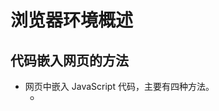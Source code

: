 # 浏览器环境概述

## 代码嵌入网页的方法

+ 网页中嵌入 JavaScript 代码，主要有四种方法。
  + <script>元素直接嵌入代码。
  + <script>标签加载外部脚本
  + 事件属性
  + URL 协议

1. script 元素嵌入代码
   + <script>标签有一个type属性，用来指定脚本类型。
   + 对 JavaScript 脚本来说，type属性可以设为两种值。
     + text/javascript：这是默认值，也是历史上一贯设定的值。如果你省略type属性，默认就是这个值。对于老式浏览器，设为这个值比较好。
     + application/javascript：对于较新的浏览器，建议设为这个值。
   + <script> 标签默认就是 JavaScript 代码， 所以，嵌入代码时，type 属性可以省略
   + 如果 type 属性的值，浏览器不认识，那么它不会执行代码。利用这一点，可以在<script>标签之中嵌入任意的文本内容，只要加上一个浏览器不认识的 type 属性即可。
     + 这样嵌入的代码，不会执行也不会显示，可以利用该节点的 text 属性读取嵌入的内容

2. script 元素加载外部脚本
   + 外链时如果脚本文件使用了非英语字符，还应该注明字符的编码。 ``charset="utf-8"``
   + 外链了脚本的 <script> 标签不能再次内嵌代码
   + 为了防止攻击者篡改外部脚本，script 标签允许设置一个 integrity 属性，写入该外部脚本的 Hash 签名，用来验证脚本的一致性。
   + 一旦有人改了这个脚本，导致 SHA256 签名不匹配，浏览器就会拒绝加载。

3. 事件属性
   + 网页元素的事件属性（比如 onclick 和 onmouseover），可以写入 JavaScript 代码。当指定事件发生时，就会调用这些代码。
   + 事件属性代码只有一个语句。如果有多个语句，使用分号分隔即可。

4. URL 协议
   + URL 支持 javascript: 协议，即在 URL 的位置写入代码，使用这个 URL 的时候就会执行 JavaScript 代码。
   + 浏览器的地址栏也可以执行 javascript: 协议。
```js
<a href="javascript:console.log('Hello')">点击</a>

/**
 * javascript:协议的常见用途是书签脚本 Bookmarklet。
 * 由于浏览器的书签保存的是一个网址
 * 所以javascript:网址也可以保存在里面，
 * 用户选择这个书签的时候就会在当前页面执行这个脚本。
 * 为了防止书签替换掉当前文档，可以在脚本前加上void，或者在脚本最后加上void 0。
 */
<a href="javascript: void new Date().toLocaleTimeString();">点击</a>
<a href="javascript: new Date().toLocaleTimeString();void 0;">点击</a>
```
  + 如果 JavaScript 代码返回一个字符串，浏览器就会新建一个文档，展示这个字符串的内容，原有文档的内容都会消失。
  + 如果返回的不是字符串，那么浏览器不会新建文档，也不会跳转。

## script 元素

+ `src` ：指定外部脚本的URI， 如果设置了 `src` 特性，script 标签内容将会被忽略;
+ ES6 新增了属性值 `module` ，代码会被当做 JavaScript 模块

### 工作原理

+ 浏览器加载 JavaScript 脚本，主要通过<script>元素完成。正常的网页加载流程是这样的。
  1. 浏览器一边下载 HTML 网页，一边开始解析。也就是说，不等到下载完，就开始解析。
  2. 解析过程中，浏览器发现<script>元素，就暂停解析，把网页渲染的控制权转交给 JavaScript 引擎。
  3. 如果<script>元素引用了外部脚本，就下载该脚本再执行，否则就直接执行代码。
  4. JavaScript 引擎执行完毕，控制权交还渲染引擎，恢复往下解析 HTML 网页。

+ 加载外部脚本时，浏览器会暂停页面渲染，等待脚本下载并执行完成后，再继续渲染。
+ 原因是 JavaScript 代码可以修改 DOM，所以必须把控制权让给它，否则会导致复杂的线程竞赛的问题。

+ 如果外部脚本加载时间很长（一直无法完成下载），那么浏览器就会一直等待脚本下载完成
+ 造成网页长时间失去响应，浏览器就会呈现“假死”状态，这被称为“阻塞效应”。

+ 为了避免这种情况，较好的做法是将<script>标签都放在页面底部，而不是头部。
+ 这样即使遇到脚本失去响应，网页主体的渲染也已经完成了，用户至少可以看到内容，而不是面对一张空白的页面。
+ 如果某些脚本代码非常重要，一定要放在页面头部的话，最好直接将代码写入页面，而不是连接外部脚本文件，这样能缩短加载时间。

+ 脚本文件都放在网页尾部加载，还有一个好处。因为在 DOM 结构生成之前就调用 DOM 节点，JavaScript 会报错
+ 如果脚本都在网页尾部加载，就不存在这个问题，因为这时 DOM 肯定已经生成了。
+ 一种解决方法是设定 DOMContentLoaded 事件的回调函数。
+ 指定 DOMContentLoaded 事件发生后，才开始执行相关代码。DOMContentLoaded 事件只有在 DOM 结构生成之后才会触发。

```js
//如果有多个script标签，比如下面这样。
<script src="a.js"></script>
<script src="b.js"></script>
/**
 * 浏览器会同时并行下载 a.js 和 b.js，
 * 但是，执行时会保证先执行 a.js，然后再执行 b.js，即使后者先下载完成，也是如此。
 */
```
+ 也就是说，脚本的执行顺序由它们在页面中的出现顺序决定，这是为了保证脚本之间的依赖关系不受到破坏。
+ 当然，加载这两个脚本都会产生“阻塞效应”，必须等到它们都加载完成，浏览器才会继续页面渲染。

+ 解析和执行 CSS，也会产生阻塞。
+ Firefox 浏览器会等到脚本前面的所有样式表，都下载并解析完，再执行脚本；
+ Webkit 则是一旦发现脚本引用了样式，就会暂停执行脚本，等到样式表下载并解析完，再恢复执行。

+ 此外，对于来自同一个域名的资源，比如脚本文件、样式表文件、图片文件等，浏览器一般有限制，同时最多下载6～20个资源
+ 即最多同时打开的 TCP 连接有限制，这是为了防止对服务器造成太大压力。
+ 如果是来自不同域名的资源，就没有这个限制。
+ 所以，通常把静态文件放在不同的域名之下，以加快下载速度。

### defer 属性

+ 为了解决脚本文件下载阻塞网页渲染的问题，一个方法是对<script>元素加入 defer 属性。
+ 它的作用是延迟脚本的执行，等到 DOM 加载生成后，再执行脚本。
```js
<script src="a.js" defer></script>
//只有等到 DOM 加载完成后，才会执行 a.js
```
+ defer 属性的运行流程如下。
  + 浏览器开始解析 HTML 网页。
  + 解析过程中，发现带有defer属性的<script>元素。
  + 浏览器继续往下解析 HTML 网页，同时并行下载<script>元素加载的外部脚本。
  + 浏览器完成解析 HTML 网页，此时再回过头执行已经下载完成的脚本。

+ 有了 defer 属性，浏览器下载脚本文件的时候，不会阻塞页面渲染。
+ 下载的脚本文件在 DOMContentLoaded 事件触发前执行（即刚刚读取完</html>标签）
+ 而且可以保证执行顺序就是它们在页面上出现的顺序。

+ 对于内置而不是加载外部脚本的 script 标签，以及动态生成的 script 标签，defer 属性不起作用。
+ 另外，使用 defer 加载的外部脚本不应该使用 document.write 方法。

### async 属性

+ 解决“阻塞效应”的另一个方法是对<script>元素加入async属性。
```js
<script src="a.js" async></script>
<script src="b.js" async></script>
```
+ async 属性的作用是，使用另一个进程下载脚本，下载时不会阻塞渲染。
  + 浏览器开始解析 HTML 网页。
  + 解析过程中，发现带有 async 属性的 script 标签。
  + 浏览器继续往下解析 HTML 网页，同时并行下载<script>标签中的外部脚本。
  + 脚本下载完成，浏览器暂停解析 HTML 网页，开始执行下载的脚本。
  + 脚本执行完毕，浏览器恢复解析 HTML 网页。

+ async 属性可以保证脚本下载的同时，浏览器继续渲染。
+ 需要注意的是，一旦采用这个属性，就无法保证脚本的执行顺序。
+ 哪个脚本先下载结束，就先执行那个脚本。
+ 另外，使用 async 属性的脚本文件里面的代码，不应该使用 document.write 方法。

+ defer 属性和 async 属性到底应该使用哪一个?
  + 一般来说，如果脚本之间没有依赖关系，就使用 async 属性
  + 如果脚本之间有依赖关系，就使用 defer 属性。
  + 如果同时使用 async 和 defer 属性，后者不起作用，浏览器行为由 async 属性决定。

### 脚本的动态加载

+ <script>元素还可以动态生成，生成后再插入页面，从而实现脚本的动态加载。
```js
['a.js', 'b.js'].forEach(function(src) {
  var script = document.createElement('script');
  script.src = src;
  script.async = false; // 保持脚本的执行顺序
  document.head.appendChild(script);
});
```
+ 这种方法的好处是，动态生成的 script 标签不会阻塞页面渲染，也就不会造成浏览器假死。
+ 但是问题在于，这种方法无法保证脚本的执行顺序，哪个脚本文件先下载完成，就先执行哪个。
+ 如果想避免这个问题，可以设置 async 属性为 false。
```js
// 动态加载脚本指定回调函数
function loadScript(src, done) {
  var js = document.createElement('script');
  js.src = src;
  js.onload = function() {
    done();
  };
  js.onerror = function() {
    done(new Error('Failed to load script ' + src));
  };
  document.head.appendChild(js);
}
```

### 加载使用的协议

+ 如果不指定协议，浏览器默认采用 HTTP 协议下载。
```js
<script src="example.js"></script>
```
+ 上面的 example.js 默认就是采用 HTTP 协议下载，如果要采用 HTTPS 协议下载，必需写明。
```js
<script src="https://example.js"></script>
```
+ 但是有时我们会希望，根据页面本身的协议来决定加载协议，这时可以采用下面的写法。
```js
<script src="//example.js"></script>
```

## 浏览器的组成

+ 浏览器的核心是两部分：渲染引擎和 JavaScript 解释器（又称 JavaScript 引擎）。

### 渲染引擎

+ 渲染引擎的主要作用是，将网页代码渲染为用户视觉可以感知的平面文档。

+ 不同的浏览器有不同的渲染引擎。
  + Firefox：Gecko 引擎
  + Safari：WebKit 引擎
  + Chrome：Blink 引擎
  + IE: Trident 引擎
  + Edge: EdgeHTML 引擎

+ 渲染引擎处理网页，通常分成四个阶段。
  + 解析代码：HTML 代码解析为 DOM，CSS 代码解析为 CSSOM（CSS Object Model）。
  + 对象合成：将 DOM 和 CSSOM 合成一棵渲染树（render tree）。
  + 布局：计算出渲染树的布局（layout）。
  + 绘制：将渲染树绘制到屏幕。

+ 以上四步并非严格按顺序执行，往往第一步还没完成，第二步和第三步就已经开始了。
+ 所以，会看到这种情况：网页的 HTML 代码还没下载完，但浏览器已经显示出内容了。

### 重流和重绘

+ 渲染树转换为网页布局，称为“布局流”（flow）；
+ 布局显示到页面的这个过程，称为“绘制”（paint）。
+ 它们都具有阻塞效应，并且会耗费很多时间和计算资源。

+ 页面生成以后，脚本操作和样式表操作，都会触发“重流”（reflow）和“重绘”（repaint）。
+ 用户的互动也会触发重流和重绘，比如设置了鼠标悬停（a:hover）效果、页面滚动、在输入框中输入文本、改变窗口大小等等。

+ 重流和重绘并不一定一起发生，重流必然导致重绘，重绘不一定需要重流。
+ 比如改变元素颜色，只会导致重绘，而不会导致重流；改变元素的布局，则会导致重绘和重流。

+ 大多数情况下，浏览器会智能判断，将重流和重绘只限制到相关的子树上面，最小化所耗费的代价，而不会全局重新生成网页。

+ 作为开发者，应该尽量设法降低重绘的次数和成本。
+ 比如，尽量不要变动高层的 DOM 元素，而以底层 DOM 元素的变动代替；
+ 再比如，重绘 table 布局和 flex 布局，开销都会比较大。
```js
var foo = document.getElementById('foobar');

foo.style.color = 'blue';
foo.style.marginTop = '30px';
//上面的代码只会导致一次重绘，因为浏览器会累积 DOM 变动，然后一次性执行。
```

+ 优化技巧
  + 读取 DOM 或者写入 DOM，尽量写在一起，不要混杂。不要读取一个 DOM 节点，然后立刻写入，接着再读取一个 DOM 节点。
  + 缓存 DOM 信息。
  + 不要一项一项地改变样式，而是使用 CSS class 一次性改变样式。
  + 使用 documentFragment 操作 DOM
  + 动画使用 absolute 定位或 fixed 定位，这样可以减少对其他元素的影响。
  + 只在必要时才显示隐藏元素。
  + 使用 window.requestAnimationFrame()，因为它可以把代码推迟到下一次重绘之前执行，而不是立即要求页面重绘。
  + 使用虚拟 DOM（virtual DOM）库。
```js
// 重流代价高
function doubleHeight(element) {
  var currentHeight = element.clientHeight;
  element.style.height = (currentHeight * 2) + 'px';
}

all_my_elements.forEach(doubleHeight);
//每读一次 DOM，就写入新的值，会造成不停的重排和重流。

// 重绘代价低
function doubleHeight(element) {
  var currentHeight = element.clientHeight;

  window.requestAnimationFrame(function () {
    element.style.height = (currentHeight * 2) + 'px';
  });
}

all_my_elements.forEach(doubleHeight);
//所有的写操作，都累积在一起，从而 DOM 代码变动的代价就最小化了。
```

### JavaScript 引擎

+ JavaScript 引擎的主要作用是，读取网页中的 JavaScript 代码，对其处理后运行。
+ JavaScript 是一种解释型语言，也就是说，它不需要编译，由解释器实时运行。
+ 这样的好处是运行和修改都比较方便，刷新页面就可以重新解释；
+ 缺点是每次运行都要调用解释器，系统开销较大，运行速度慢于编译型语言。

+ 为了提高运行速度，目前的浏览器都将 JavaScript 进行一定程度的编译，生成类似字节码（bytecode）的中间代码，以提高运行速度。
+ 早期，浏览器内部对 JavaScript 的处理过程如下：
  + 读取代码，进行词法分析（Lexical analysis），将代码分解成词元（token）。
  + 对词元进行语法分析（parsing），将代码整理成“语法树”（syntax tree）。
  + 使用“翻译器”（translator），将代码转为字节码（bytecode）。
  + 使用“字节码解释器”（bytecode interpreter），将字节码转为机器码。

+ 为了提高运行速度，现代浏览器改为采用“即时编译”（Just In Time compiler，缩写 JIT），即字节码只在运行时编译，用到哪一行就编译哪一行，并且把编译结果缓存（inline cache）。
+ 通常，一个程序被经常用到的，只是其中一小部分代码，有了缓存的编译结果，整个程序的运行速度就会显著提升。

+ 字节码不能直接运行，而是运行在一个虚拟机（Virtual Machine）之上，一般也把虚拟机称为 JavaScript 引擎。

+ 下面是目前最常见的一些 JavaScript 虚拟机：
  + Chakra (Microsoft Internet Explorer)
  + Nitro/JavaScript Core (Safari)
  + Carakan (Opera)
  + SpiderMonkey (Firefox)
  + V8 (Chrome, Chromium)






+ 获取设备物理像素和设备独立像素的比值——主要用于适配移动设备
+ window.devicePixelRatio

# window对象

+ 浏览器里面，window对象（注意，w为小写）指当前的浏览器窗口。
+ 它也是当前页面的顶层对象(Global对象)，即最高一层的对象，所有其他对象都是它的下属。
+ 一个变量如果未声明(未使用关键字声明，隐式声明)，那么默认就是顶层对象的属性。

+ 全局作用域
  + 在全局作用域中声明的变量,函数都会成为 window 对象的属性和方法
  + 全局变量不能通过 delete 删除,而直接在 window 对象上定义的属性可以

## 属性

### name

+ window.name 属性是一个字符串，表示当前浏览器窗口的名字。
+ 窗口不一定需要名字，这个属性主要配合超链接和表单的 target 属性使用。
+ 只能保存字符串，储存容量可以高达几 MB
+ 浏览器窗口不关闭，就不会消失

### closed，opener

+ window.closed 属性返回一个布尔值，表示窗口是否关闭。
+ 这个属性一般用来检查，使用脚本打开的新窗口是否关闭。
```js
var popup = window.open();

if ((popup !== null) && !popup.closed) {
  // 窗口仍然打开着
}
```
+ window.opener 属性表示打开当前窗口的父窗口。如果当前窗口没有父窗口（即直接在地址栏输入打开），则返回 null。

### self, window

+ window.self 和 window.window 属性都指向窗口本身。这两个属性只读。

### frames,length

+ window.frames 属性返回一个类似数组的对象，成员为页面内所有框架窗口，包括 frame 元素和 iframe 元素。window.frames[0] 表示页面中第一个框架窗口。
+ 比如 <iframe name="myIFrame"> 可以用 frames['myIFrame'] 或者 frames.myIFrame 来引用。
+ frames 属性实际上是 window 对象的别名。
```js
frames === window // true
```
+ window.length 属性返回当前网页包含的框架总数。
+ 如果当前网页不包含 frame 和 iframe 元素，那么 window.length 就返回 0。

### frameElement

+ window.frameElement 属性主要用于当前窗口嵌在另一个网页的情况
+ （嵌入<object>、<iframe>或<embed>元素），返回当前窗口所在的那个元素节点。

### top,parent

+ window.top 属性指向最顶层窗口，主要用于在框架窗口（frame）里面获取顶层窗口。
+ window.parent 属性指向父窗口。如果当前窗口没有父窗口，window.parent 指向自身。

+ 对于不包含框架的网页，这两个属性等同于window对象。

### status

+ window.status 属性用于读写浏览器状态栏的文本。
+ 但是，现在很多浏览器都不允许改写状态栏文本，所以使用这个方法不一定有效。

### devicePixelRatio

+ window.devicePixelRatio 属性返回一个数值，表示一个 CSS 像素的大小与一个物理像素的大小之间的比率。

+ 也就是说，它表示一个 CSS 像素由多少个物理像素组成。它可以用于判断用户的显示环境，如果这个比率较大，就表示用户正在使用高清屏幕，因此可以显示较大像素的图片。

### 位置大小属性

1. screenX,screenY
   + window.screenX 和 window.screenY 属性，
   + 返回浏览器窗口左上角相对于当前屏幕左上角的水平距离和垂直距离（单位像素）。这两个属性只读。

2. innerHeight,innerWidth
   + window.innerHeight 和 window.innerWidth 属性，
   + 返回网页在当前窗口中可见部分的高度和宽度，即“视口”（viewport）的大小（单位像素）。这两个属性只读。
   + 用户放大网页的时候（比如将网页从100%的大小放大为200%），这两个属性会变小。
   + 因为这时网页的像素大小不变（比如宽度还是960像素），只是每个像素占据的屏幕空间变大了，因为可见部分（视口）就变小了。
   + 注意，这两个属性值包括滚动条的高度和宽度。

3. outerHeight,outerWidth
   + window.outerHeight 和 window.outerWidth 属性返回浏览器窗口的高度和宽度
   + 包括浏览器菜单和边框（单位像素）。这两个属性只读。

4. scrollX,scrollY
   + window.scrollX 属性返回页面的水平滚动距离
   + window.scrollY 属性返回页面的垂直滚动距离
   + 单位都为像素。这两个属性只读。
```js
//如果页面向下滚动的距离小于75像素，那么页面向下滚动75像素。
if (window.scrollY < 75) {
  window.scroll(0, 75);
}
```

5. pageXOffset,pageYOffset
   + window.pageXOffset 属性和 window.pageYOffset 属性
   + 是 window.scrollX 和 window.scrollY 别名。

### 组件属性

+ 组件属性返回浏览器的组件对象。这样的属性有下面几个。
  + window.locationbar：地址栏对象
  + window.menubar：菜单栏对象
  + window.scrollbars：窗口的滚动条对象
  + window.toolbar：工具栏对象
  + window.statusbar：状态栏对象
  + window.personalbar：用户安装的个人工具栏对象
  + 这些对象的visible属性是一个布尔值，表示这些组件是否可见。这些属性只读。

### 全局对象属性

+ window.document ：指向 document 对象

+ window.location ：指向Location对象

+ window.navigator：指向Navigator对象

+ window.history  ：指向History对象

+ window.localStorage ：指向本地储存的 localStorage 数据

+ window.sessionStorage ：指向本地储存的 sessionStorage 数据

+ window.console ：指向 console 对象，用于操作控制台

+ window.screen ：指向Screen对象，表示屏幕信息

### isSecureContext

+ window.isSecureContext 属性返回一个布尔值，表示当前窗口是否处在加密环境。
+ 如果是 HTTPS 协议，就是true，否则就是false。

## 方法

### alert(),prompt(),confirm()

+ window.alert()、window.prompt()、window.confirm() 都是浏览器与用户互动的全局方法。
+ 它们会弹出不同的对话框，要求用户做出回应。
+ 注意，这三个方法弹出的对话框，都是浏览器统一规定的式样，无法定制。

1. alert()
   + 只有一个“确定”按钮，往往用来通知用户某些信息。
   + 用户只有点击“确定”按钮，对话框才会消失。
   + 对话框弹出期间，浏览器窗口处于冻结状态，如果不点“确定”按钮，用户什么也干不了。
   + 可以用\n指定换行。

2. prompt()
   + window.prompt() 方法弹出的对话框，提示文字的下方，还有一个输入框，要求用户输入信息，并有“确定”和“取消”两个按钮。
   + 它往往用来获取用户输入的数据。
   + 点击取消或按下 Esc 键返回 `null`。
   + 点击确定返回输入框的值
```js
var result = prompt('您的年龄？', 25); // 25为默认值，用户没有输入，点了确认，就返回默认值
```

3. confirm()
   + window.confirm() 方法弹出的对话框，除了提示信息之外，只有“确定”和“取消”两个按钮，往往用来征询用户是否同意。
   + confirm 方法返回一个布尔值，如果用户点击“确定”，返回true；
   + 如果用户点击“取消”，则返回false。

### open(),close(),stop()

1. `window.open(url,窗口名称[,打开新窗口的属性(一般用不上)])`
   + 打开一个新窗口
   + 窗口名称,特殊窗口名
     + _self
     + _parent
     + _top
     + _blank
   + 方法的返回值为 null 则代表,弹窗被屏蔽

2. window.close()
   + window.close 方法用于关闭当前窗口.
   + 该方法只对顶层窗口有效，iframe 框架之中的窗口使用该方法无效。

3. window.stop()
   + window.stop() 方法完全等同于单击浏览器的停止按钮，会停止加载图像、视频等正在或等待加载的对象。

### moveTo(),moveBy()

+ window.moveTo() 方法用于移动浏览器窗口到指定位置。
+ 它接受两个参数，分别是窗口左上角距离屏幕左上角的水平距离和垂直距离，单位为像素。

+ window.moveBy() 方法将窗口移动到一个相对位置。
+ 它接受两个参数，分别是窗口左上角向右移动的水平距离和向下移动的垂直距离，单位为像素。

+ 为防止滥用，只能移动用 window.open() 打开的窗口

### resizeTo()，resizeBy()

+ window.resizeTo() 方法用于缩放窗口到指定大小。

+ window.resizeBy() 方法相对缩放

### scrollTo()，scroll()，scrollBy()

+ window.scrollTo 方法用于将文档滚动到指定位置。它接受两个参数，表示滚动后位于窗口左上角的页面坐标。
```js
window.scrollTo(x-cord, y-cord)

//它也可以接受一个配置对象作为参数。
window.scrollTo(options)
//配置对象options有三个属性。
/**
 * top：滚动后页面左上角的垂直坐标，即 y 坐标。
 * left：滚动后页面左上角的水平坐标，即 x 坐标。
 * behavior：字符串，表示滚动的方式，有三个可能值（smooth、instant、auto），默认值为auto。
 */
```

+ window.scroll() 方法是 window.scrollTo() 方法的别名。
+ window.scrollBy() 方法用于将网页滚动指定距离（单位像素）。
  + 它接受两个参数：水平向右滚动的像素，垂直向下滚动的像素。
```js
window.scrollBy(0, window.innerHeight);
//将网页向下滚动一屏。

//滚动某个元素，可以使用下面三个属性和方法。
/**
 * Element.scrollTop
 * Element.scrollLeft
 * Element.scrollIntoView()
 */
```

### print()

+ window.print 方法会跳出打印对话框，与用户点击菜单里面的“打印”命令效果相同。
+ 非桌面设备（比如手机）可能没有打印功能，这时可以这样判断。
```js
if (typeof window.print === 'function') {
  // 支持打印功能
}
```

### focus()，blur()

+ window.focus() 方法会激活窗口，使其获得焦点，出现在其他窗口的前面。
+ 当前窗口获得焦点时，会触发 focus 事件；当前窗口失去焦点时，会触发 blur 事件。

### getSelection()

+ window.getSelection 方法返回一个 Selection 对象，表示用户现在选中的文本。
+ 使用 Selection 对象的 toString 方法可以得到选中的文本。

### getComputedStyle()、matchMedia()

+ window.getComputedStyle() 方法接受一个元素节点作为参数，返回一个包含该元素的最终样式信息的对象，
+ window.matchMedia() 方法用来检查 CSS 的 mediaQuery 语句
+ 详细描述在 CSS 操作

### requestAnimationFrame()

+ window.requestAnimationFrame() 方法跟 setTimeout 类似，都是推迟某个函数的执行。
+ 不同之处在于，setTimeout 必须指定推迟的时间，
+ window.requestAnimationFrame() 则是推迟到浏览器下一次重流时执行，执行完才会进行下一次重绘。
+ 重绘通常是 16ms 执行一次，不过浏览器会自动调节这个速率，比如网页切换到后台 Tab 页时， requestAnimationFrame() 会暂停执行。
+ 如果某个函数会改变网页的布局，一般就放在 window.requestAnimationFrame() 里面执行，这样可以节省系统资源，使得网页效果更加平滑。
+ 因为慢速设备会用较慢的速率重流和重绘，而速度更快的设备会有更快的速率。

+ 该方法接受一个回调函数作为参数。
+ `window.requestAnimationFrame(callback)`
+ callback 是一个回调函数。callback 执行时，它的参数就是系统传入的一个高精度时间戳（performance.now()的返回值），单位是毫秒，表示距离网页加载的时间。

+ window.requestAnimationFrame() 的返回值是一个整数，
+ 这个整数可以传入 window.cancelAnimationFrame()，用来取消回调函数的执行。
+ 执行网页动画的例子
```js
var element = document.getElementById('animate');
element.style.position = 'absolute';

var start = null;

function step(timestamp) {
  if (!start) start = timestamp;
  var progress = timestamp - start;
  // 元素不断向左移，最大不超过200像素
  element.style.left = Math.min(progress / 10, 200) + 'px';
  // 如果距离第一次执行不超过 2000 毫秒，
  // 就继续执行动画
  if (progress < 2000) {
    window.requestAnimationFrame(step);
  }
}

window.requestAnimationFrame(step);
//上面代码定义了一个网页动画，持续时间是2秒，会让元素向右移动。
```

### requestIdleCallback()

+ window.requestIdleCallback() 跟 setTimeout 类似，也是将某个函数推迟执行，但是它保证将回调函数推迟到系统资源空闲时执行。
+ 也就是说，如果某个任务不是很关键，就可以使用 window.requestIdleCallback() 将其推迟执行，以保证网页性能。

+ 该方法接受一个回调函数和一个配置对象作为参数。
+ 配置对象可以指定一个推迟执行的最长时间，如果过了这个时间，回调函数不管系统资源有无空虚，都会执行。
+ `window.requestIdleCallback(callback , options)`
+ callback 参数是一个回调函数。该回调函数执行时，系统会传入一个 IdleDeadline 对象作为参数。
+ IdleDeadline 对象有一个 didTimeout 属性（布尔值，表示是否为超时调用）和一个 timeRemaining() 方法（返回该空闲时段剩余的毫秒数）。
+ options 参数是一个配置对象，目前只有 timeout 一个属性，用来指定回调函数推迟执行的最大毫秒数。 该参数可选。
+ window.requestIdleCallback() 方法返回一个整数。该整数可以传入 window.cancelIdleCallback() 取消回调函数。
```js
//指定timeout
requestIdleCallback(processPendingAnalyticsEvents, { timeout: 2000 });
//空闲任务例子
requestIdleCallback(myNonEssentialWork);

function myNonEssentialWork(deadline) {
  while (deadline.timeRemaining() > 0) {
    doWorkIfNeeded();
  }
}
```
+ 如果多次执行 window.requestIdleCallback()，指定多个回调函数，那么这些回调函数将排成一个队列，按照先进先出的顺序执行。

## 事件

+ window对象可以接收以下事件。

### load 事件和 onload 属性

+ load 事件发生在文档在浏览器窗口加载完毕时。
+ window.onload 属性可以指定这个事件的回调函数。

### error 事件和 onerror 属性

+ 浏览器脚本发生错误时，会触发 window 对象的 error 事件。
+ 我们可以通过 window.onerror 属性对该事件指定回调函数。
```js
window.onerror = function (message, filename, lineno, colno, error) {
  console.log("出错了！--> %s", error.stack);
};
```
+ 由于历史原因，window 的 error 事件的回调函数不接受错误对象作为参数，而是一共可以接受五个参数，它们的含义依次如下。
  + 出错信息
  + 出错脚本的网址
  + 行号
  + 列号
  + 错误对象
+ 老式浏览器只支持前三个参数。
+ 并不是所有的错误，都会触发 JavaScript 的 error 事件
+ 一般来说，只有 JavaScript 脚本的错误，才会触发这个事件，而像资源文件不存在之类的错误，都不会触发。
```js
//例子，如果整个页面未捕获错误超过3个，就显示警告。
window.onerror = function(msg, url, line) {
  if (onerror.num++ > onerror.max) {
    alert('ERROR: ' + msg + '\n' + url + ':' + line);
    return true;
  }
}
onerror.max = 3;
onerror.num = 0;
```

### window 对象的事件监听属性

+ 除了具备元素节点都有的 GlobalEventHandlers 接口，window 对象还具有以下的事件监听函数属性。
  + window.onafterprint：afterprint 事件的监听函数。
  + window.onbeforeprint：beforeprint 事件的监听函数。
  + window.onbeforeunload：beforeunload 事件的监听函数。
  + window.onhashchange：hashchange 事件的监听函数。
  + window.onlanguagechange: languagechange 的监听函数。
  + window.onmessage：message 事件的监听函数。
  + window.onmessageerror：MessageError 事件的监听函数。
  + window.onoffline：offline事件的监听函数。
  + window.ononline：online事件的监听函数。
  + window.onpagehide：pagehide事件的监听函数。
  + window.onpageshow：pageshow事件的监听函数。
  + window.onpopstate：popstate事件的监听函数。
  + window.onstorage：storage事件的监听函数。
  + window.onunhandledrejection：未处理的 Promise 对象的reject事件的监听函数。
  + window.onunload：unload事件的监听函数。

## 多窗口操作

+ 由于网页可以使用 iframe 元素，嵌入其他网页，因此一个网页之中会形成多个窗口。
+ 如果子窗口之中又嵌入别的网页，就会形成多级窗口。

### 窗口的引用

+ 各个窗口之中的脚本，可以引用其他窗口。浏览器提供了一些特殊变量，用来返回其他窗口。
  + top：顶层窗口，即最上层的那个窗口
  + parent：父窗口
  + self：当前窗口，即自身

```js
//当前窗口是否为顶层窗口。
if (window.top === window.self) {
  // 当前窗口是顶层窗口
} else {
  // 当前窗口是子窗口
}

//让父窗口的访问历史后退一次。
window.parent.history.back();
```

+ 浏览器还提供一些特殊的窗口名，供 window.open() 方法、<a> 标签、<form> 标签等引用。
  + _top：顶层窗口
  + _parent：父窗口
  + _blank：新窗口
+ `<a href="some-page.html" target="_top">Link</a>`

### iframe 元素

+ 对于 iframe 嵌入的窗口，document.getElementById 方法可以拿到该窗口的 DOM 节点，
+ 然后使用 contentWindow 属性获得 iframe 节点包含的 window 对象。
```js
var frame = document.getElementById('theFrame');
var frameWindow = frame.contentWindow;
//frame.contentWindow 可以拿到子窗口的window对象。
//然后，在满足同源限制的情况下，可以读取子窗口内部的属性。

// 获取子窗口的标题
frameWindow.title

//<iframe> 元素的 contentDocument 属性，可以拿到子窗口的 document 对象。
var frame = document.getElementById('theFrame');
var frameDoc = frame.contentDocument;
// 等同于
var frameDoc = frame.contentWindow.document;
```

+ <iframe> 元素遵守同源政策，只有当父窗口与子窗口在同一个域时，两者之间才可以用脚本通信，否则只有使用 window.postMessage 方法。
+ <iframe> 窗口内部，使用 window.parent 引用父窗口。
+ 如果当前页面没有父窗口，则 window.parent 属性返回自身。
+ 因此，可以通过 window.parent 是否等于 window.self，判断当前窗口是否为 iframe 窗口。

+ <iframe> 窗口的 window 对象，有一个 frameElement 属性，返回 <iframe> 在父窗口中的 DOM 节点。对于非嵌入的窗口，该属性等于 null。

### window.frames 属性

+ window.frames 属性返回一个类似数组的对象，成员是所有子窗口的 window 对象。
+ 如果要获取每个框架内部的 DOM 树，需要使用 window.frames[0].document 的写法。
+ 如果 <iframe> 元素设置了 name 或 id 属性，那么属性值会自动成为全局变量，并且可以通过 window.frames 属性引用，返回子窗口的 window 对象。
```js
// HTML 代码为 <iframe id="myFrame">
window.myFrame // [HTMLIFrameElement]
frames.myframe === myFrame // true
```

# API

+ https://mp.weixin.qq.com/s/Z8svAPdFxlSNugbOCrMEQw

## IntersectionObserver

+ 交叉观察器
+ 触发为异步
+ 可以观察元素是否存在与视口的可见范围
```js
var io = new IntersectionObserver(callback[, option]);
```
+ callback是可见性变化时的回调函数，option是配置对象（该参数可选）。
```js
// 开始观察, 观察多个对象可以多次调用
io.observe(document.getElementById('example'));

// 停止观察
io.unobserve(element);

// 关闭观察器
io.disconnect();
```
+ callback一般会触发两次。一次是目标元素刚刚进入视口（开始可见），另一次是完全离开视口（开始不可见）。
+ callback函数的参数（entries）是一个数组，每个成员都是一个IntersectionObserverEntry 对象。被观察的成员有多少,数组就有多少个对象.

+ IntersectionObserverEntry 对象提供目标元素的信息，一共有六个属性。
```js
{
  time: 3893.92, // time：可见性发生变化的时间，是一个高精度时间戳，单位为毫秒
  rootBounds: ClientRect {
    bottom: 920,
    height: 1024,
    left: 0,
    right: 1024,
    top: 0,
    width: 920
    // rootBounds：根元素的矩形区域的信息，getBoundingClientRect() 方法的返回值，如果没有根元素（即直接相对于视口滚动），则返回null
  },
  boundingClientRect: ClientRect {
     // ... 目标元素的矩形区域的信息
  },
  intersectionRect: ClientRect {
    // ... 目标元素与视口（或根元素）的交叉区域的信息
  },
  intersectionRatio: 0.54,
  // 目标元素的可见比例，即 intersectionRect 占 boundingClientRect 的比例，完全可见时为1，完全不可见时小于等于0
  target: element // target：被观察的目标元素，是一个 DOM 节点对象
}
```

+ options
  + threshold属性决定了什么时候触发回调函数。
    + 每个成员都是一个门槛值，默认为[0]，即交叉比例（intersectionRatio）达到0时触发回调函数。
  + root 属性，rootMargin 属性
    + root 设置相对的根节点
    + rootMargin 计算可见区域的大小范围
```js
new IntersectionObserver(
  entries => {/* ... */},
  {
    threshold: [0, 0.25, 0.5, 0.75, 1]
  }
);

var opts = {
  root: document.querySelector('.container'),
  rootMargin: "500px 0px" //  top、right、bottom 和 left
};

var observer = new IntersectionObserver(
  callback,
  opts
);
```

## MutationObserver

+ 一个可以监听 DOM 结构变化的接口。当 DOM 对象树发生任何变动时，MutationObserver 会得到通知。


# Navigator 对象，Screen 对象。

## 属性

1. Navigator.userAgent
   + navigator.userAgent 属性返回浏览器的 User Agent 字符串，表示浏览器的厂商和版本信息。
   + 通过userAgent属性识别浏览器，不是一个好办法。因为必须考虑所有的情况（不同的浏览器，不同的版本），非常麻烦，而且用户可以改变这个字符串。
   + 而是使用“功能识别”方法，即逐一测试当前浏览器是否支持要用到的 JavaScript 功能。
   + 通过 userAgent 可以大致准确地识别手机浏览器，方法就是测试是否包含 mobi 字符串。
```js
var ua = navigator.userAgent.toLowerCase();

if (/mobi/i.test(ua)) {
  // 手机浏览器
} else {
  // 非手机浏览器
}
//如果想要识别所有移动设备的浏览器，可以测试更多的特征字符串。
/mobi|android|touch|mini/i.test(ua)
```

2. Navigator.plugins
   - Navigator.plugins 属性返回一个类似数组的对象，成员是 Plugin 实例对象
   - 表示浏览器安装的插件，比如 Flash、ActiveX 等。
```js
var pluginsLength = navigator.plugins.length;

for (var i = 0; i < pluginsLength; i++) {
  console.log(navigator.plugins[i].name);
  console.log(navigator.plugins[i].filename);
  console.log(navigator.plugins[i].description);
  console.log(navigator.plugins[i].version);
}
```

3. Navigator.platform
   + Navigator.platform 属性返回用户的操作系统信息，比如 MacIntel、Win32、Linux x86_64等 。

4. Navigator.onLine
   + navigator.onLine 属性返回一个布尔值，表示用户当前在线还是离线（浏览器断线）。
```js
navigator.onLine // true
//用户变成在线会触发 online 事件，变成离线会触发 offline 事件
```

5. Navigator.language，Navigator.languages
   + Navigator.language 属性返回一个字符串，表示浏览器的首选语言。该属性只读。
   + Navigator.languages 属性返回一个数组，表示用户可以接受的语言。
   + 如果这个属性发生变化，就会在 window 对象上触发 languagechange 事件。
```js
navigator.language // "en"
navigator.languages  // ["en-US", "en", "zh-CN", "zh", "zh-TW"]
```

6. Navigator.geolocation
   + Navigator.geolocation 属性返回一个 Geolocation 对象，包含用户地理位置的信息。
   + 注意，该 API 只有在 HTTPS 协议下可用，否则调用下面方法时会报错。
   + Geolocation 对象提供下面三个方法。
     + Geolocation.getCurrentPosition()：得到用户的当前位置
     + Geolocation.watchPosition()：监听用户位置变化
     + Geolocation.clearWatch()：取消watchPosition()方法指定的监听函数
   + 注意，调用这三个方法时，浏览器会跳出一个对话框，要求用户给予授权。

7. Navigator.cookieEnabled
   + Navigator.cookieEnabled 属性返回一个布尔值，表示浏览器的 Cookie 功能是否打开。
   + `navigator.cookieEnabled // true`
   + 注意，这个属性反映的是浏览器总的特性，与是否储存某个具体的网站的 Cookie 无关。
   + 用户可以设置某个网站不得储存 Cookie，这时cookieEnabled返回的还是true。

## 方法

1. Navigator.javaEnabled()
   + Navigator.javaEnabled() 方法返回一个布尔值，表示浏览器是否能运行 Java Applet 小程序。

2. Navigator.sendBeacon()
   + Navigator.sendBeacon() 方法用于向服务器异步发送数据，详见《XMLHttpRequest 对象》一章。

## Screen 对象

+ Screen 对象表示当前窗口所在的屏幕，提供显示设备的信息。window.screen 属性指向这个对象。
+ 该对象有下面的属性。
  + Screen.height：浏览器窗口所在的屏幕的高度(单位像素)。
  + 除非调整显示器的分辨率，否则这个值可以看作常量，不会发生变化。
  + 显示器的分辨率与浏览器设置无关，缩放网页并不会改变分辨率。

  + Screen.width：浏览器窗口所在的屏幕的宽度（单位像素）。

  + Screen.availHeight：浏览器窗口可用的屏幕高度（单位像素）。
  + 因为部分空间可能不可用，比如系统的任务栏或者 Mac 系统屏幕底部的 Dock 区
  + 这个属性等于height减去那些被系统组件的高度。

  + Screen.availWidth：浏览器窗口可用的屏幕宽度（单位像素）。

  + Screen.pixelDepth：整数，表示屏幕的色彩位数，比如24表示屏幕提供24位色彩。

  + Screen.colorDepth：Screen.pixelDepth的别名。
  + 严格地说，colorDepth 表示应用程序的颜色深度，pixelDepth 表示屏幕的颜色深度
  + 绝大多数情况下，它们都是同一件事。

  + Screen.orientation：返回一个对象，表示屏幕的方向。
  + 该对象的 type 属性是一个字符串，表示屏幕的具体方向
  + landscape-primary 表示横放，landscape-secondary 表示颠倒的横放
  + portrait-primary 表示竖放，portrait-secondary 表示颠倒的竖放。

# Cookie

+ https://wangdoc.com/javascript/bom/cookie.html

+ Cookie 是服务器保存在浏览器的一小段文本信息，一般大小不能超过4KB。
+ 浏览器每次向服务器发出请求，就会自动附上这段信息。
+ Cookie 主要保存状态信息，以下是一些主要用途。
  + 对话（session）管理：保存登录、购物车等需要记录的信息。
  + 个性化信息：保存用户的偏好，比如网页的字体大小、背景色等等。
  + 追踪用户：记录和分析用户行为。

+ Cookie 不是一种理想的客户端储存机制。它的容量很小（4KB），缺乏数据操作接口，而且会影响性能。
+ 客户端储存应该使用 Web storage API 和 IndexedDB。
+ 只有那些每次请求都需要让服务器知道的信息，才应该放在 Cookie 里面。
+ 每个 Cookie 都有以下几方面的元数据。
  + Cookie 的名字
  + Cookie 的值（真正的数据写在这里面）
  + 到期时间（超过这个时间会失效）
  + 所属域名（默认为当前域名）
  + 生效的路径（默认为当前网址）

+ 举例来说，用户访问网址 `www.example.com`，服务器在浏览器写入一个 Cookie。这个 Cookie 的所属域名为 `www.example.com`，生效路径为根路径 `/` 。
+ 如果 Cookie 的生效路径设为 `/forums`，那么这个 Cookie 只有在访问 `www.example.com/forums` 及其子路径时才有效。
+ 以后，浏览器访问某个路径之前，就会找出对该域名和路径有效，并且还没有到期的 Cookie，一起发送给服务器。
+ 用户可以设置浏览器不接受 Cookie，也可以设置不向服务器发送 Cookie。window.navigator.cookieEnabled 属性返回一个布尔值，表示浏览器是否打开 Cookie 功能。
+ `window.navigator.cookieEnabled // true`
+ document.cookie 属性返回当前网页的 Cookie。
+ `document.cookie // "id=foo;key=bar"`

+ 不同浏览器对 Cookie 数量和大小的限制，是不一样的。一般来说，单个域名设置的 Cookie 不应超过 30个，每个 Cookie 的大小不能超过4KB。超过限制以后，Cookie 将被忽略，不会被设置。
+ 浏览器的同源政策规定，两个网址只要域名相同，就可以共享 Cookie（参见《同源政策》一章）。注意，这里不要求协议相同。也就是说，http://example.com 设置的 Cookie，可以被 https://example.com 读取。

## Cookie

+ HTTP Cookie 通常直接叫 Cookie

+ 该标准要求服务器对任意HTTP请求发送 Set-Cookie HTTP 头作为响应的一部分,其中包含会话信息

+ ```js
  HTTP/1.1 200 OK
  Content-type:text/html
  Set-Cookie:name=vlaue
  Other-header:other-header-value
  //浏览器会存储这样的会话信息,并在这之后,通过为每个请求添加 Cookie HTTP头将信息发送回服务器
  GET /index.html HTTP/1.1
  Cookie:name=value
  Other-header:other-header-value
  ```

+ 限制

  + cookie在性质上是绑定在特定的域名下的
  + cookie有条数限制,为确保不占用太多磁盘空间
  + 超过限制后浏览器回清除以前设置的cookie
  + 单个cookie的长度限制为4096b

+ cookie的构成

  + 名称 : 一个唯一确定cookie的名称 不区分大小写,cookie的名称必须2是经过URL编码的
  + 值 : 储存在cookie中的字符串,值必须被URL编码
  + 域 : cookie对于那个域是有效的
  + 路径 : 可以指定cookie域中的路径
  + 失效时间 : 表示cookie何时应该被删除的时间戳,默认情况,在浏览器会话结束就回删除所有cookie,可以设定删除时间让cookie保存在用户机器上
  + 安全标志 : 指定后,cookie只有在使用SSL连接的时候才发送到服务器

+ JavaScript中的cookie

  + `document.cookie`属性

  + 这个属性的独特之处在于它会因为使用它的方式不同而表现出不同的行为。当用来获取属性值时,document. cookie返回当前页面可用的( 根据cookie的域、路径、失效时间和安全设置)所有cookie的字符串,一系列由分号隔开的键值对

  + `name1=value1 ; name2=value2 ; name3=value3`

  + 所有名字和值都是经过URL编码的，所以必须使用decodeURIComponent ()来解码。

  + 当用于设置值的时候，document . cookie属性可以设置为一个新的cookie字符串。这个cookie字符串会被解释并添加到现有的cookie集合中。设置document . cookie并不会覆盖cookie,除非设置的cookie的名称已经存在。设置cookie的格式如下，和Set-Cookie头中使用的格式一样。

  + `name=:value; expires=expiration_time; path=domain_path; domain=domain_name; secure`

  + 参数中只有cookie的名字是必须的

  + 设置cookie时需要用`encodeURIComponent()` 方法进行编码

  + 操作简化函数

  + ```js
    let CookieUtil = {
      get: function (name) {
        let cookieName = encodeURIComponent(name) + "=",
          cookieStart = document.cookie.indexOf(cookieName),
          cookieValue = null;
        
        if (cookieStart > -1) {
          let cookieEnd = document.cookie.indexOf(";", cookieStart);
          if (cookieEnd == -1) {
            cookieEnd = document.cookie.length;
          }
          cookieValue = decodeURIComponent(document.cookie.substring(cookieStart + cookieName.length, cookieEnd));
        }
        return cookieValue;
      },
    //参数: cookie的名称和值,指定的删除时间,可选的路径,可选的域,是否添加secuer标准的布尔值
      set: function (name, value, expires, path, domain, secure) {
        let cookieText = encodeURIComponent(name) + "=" + encodeURIComponent(value);
        if (expires instanceof Date) {
          cookieText += "; expires=" + expires.toUTCString();
        }
        if (path) {
          cookieText += "; path=" + path;
        }
        if (domain) {
          cookieText += "; domain=" + domain;
        }
        if (secure) {
          cookieText += "; secure=" + secure;
        }
        document.cookie = cookieText;
      },
    //参数: 要删除cookie的名称,可选的路径参数,可选的域参数,可选的安全参数
      unset: function (name, path, domain, secure) {
        //没有直接删除cookie的方法,所以要通过重新设置的方式
        this.set(name, "", new Date(0), path, domain, secure);
      }
    };
    //使用
    CookieUtil.set("name", "Nicholas");
    CookieUtil.set("book", "Professional javaScript");
    //读取值
    CookieUtil.get("name");
    CookieUtil.get("book");
    //删除cookie
    CookieUtil.unset("name");
    CookieUtil.unset("book");
    //设置cookie,包括它的路径,域,失效日期
    CookieUtil.set("name", "Nicholas", new Date(2020 - 8 - 8), "/books/projs/", "www.wrox.com")
    //删除刚设置的cookie
    CookieUtil.unset("name", "/books/projs/", "www.wrox.com");
    //设置安全的cookie
    CookieUtil.set("name", "Nicholas", null, null, null, true);
    ```

+ 子cookie

  + 为了绕开单域名下的cookie数限制,而产生的子cookie概念
  + 使用cookie值来存储多个键值对
  + `name=name1=value1&name2=value2&name3=value3&name4=value4&name5=value5`
  + 子cookie一般也以查询字符串的格式进行格式化,然后这些值可以使用单个cookie进行储存和访问
  + 子cookie解析函数

```js
  let SubCookieUtil = {
    get: function (name, subName) {
      let subCookie = this.getAll(name);
      if (subCookie) {
        return subCookie[subName];
      } else {
        return null;
      }
    },
    getAll: function (name) {
      let cookieName = encodeURIComponent(name) + "=",
        cookieStart = document.cookie.indexOf(cookieName),
        cookieValue = null,
        cookieEnd,
        subCookies,
        i,
        len,
        parts,
        result = {};
      if (cookieStart) {
        cookieEnd = document.cookie.indexOf(";", cookieStart);
        if (cookieEnd == -1) {
          cookieEnd = document.cookie.length;
        }
        cookieValue = document.cookie.substring(cookieStart + cookieName.length, cookieEnd);
        if (cookieValue.length > 0) {
          subCookies = cookieValue.split("&");
          for (i = 0, len = subCookies.length; i < len; i++) {
            parts = subCookies[i].split("=");
            result[decodeURIComponent(parts[0])] = decodeURIComponent(parts[1]);
          }
          return result;
        }
      }
      return null;
    },
    //参数: cookie名称,子cookie名称,子cookie值,可选的cookie失效时间,可选的路径,可选的域,是否添加secuer标准的布尔值
    set: function (name, subName, value, expires, path, domain, secure) {
      let subCookies = this.getAll(name) || {};
      subCookies[subName] = value;
      this.setAll(name, subCookies, expires, path, domain, secure);
    },
    //参数: cookie名称,包含所有子cookie的对象以及和set中一样的4个可选参数
    setAll: function (name, subCookies, expires, path, domain, secure) {
      let cookieText = encodeURIComponent(name) + "=",
        subCookieParts = new Array(),
        subName;
      for (subName in subCookies) {
        if (subName.length > 0 && subCookies.hasOwnProperty(subName)) {
          subCookieParts.push(encodeURIComponent(subName) + "=" + encodeURIComponent(subCookies[subName]));
        }
      }
      if (subCookieParts.length > 0) {
        cookieText += subCookieParts.join("&");
        if (expires instanceof Date) {
          cookieText += "; expires=" + expires.toUTCString();
        }
        if (path) {
          cookieText += "; path=" + path;
        }
        if (domain) {
          cookieText += "; domain=" + domain;
        }
        if (secure) {
          cookieText += "; secure=" + secure;
        }
      } else {
        cookieText += ";expires=" + (new Date(0)).toUTCString();
      }
      document.cookie = cookieText;
    },
    unset: function (name, subName, path, domain, secure) {
      let subCookies = this.getAll(name);
      if (subCookies) {
        delete subCookies[subName];
        this.setAll(name, subCookies, null, path, domain, secure);
      }
    },
    unsetAll: function (name, path, domain, secure) {
      this.setAll(name, null, new Date(0), path, domain, secure);
    }
  };
```

+ 因为所有的cookie都会由浏览器作为请求头发送,所以cookie信息越大,完成对服务器的请求时间也越长

# XMLHttpRequest 对象

+ https://wangdoc.com/javascript/bom/xmlhttprequest.html

# 同源限制

+ https://wangdoc.com/javascript/bom/same-origin.html

# CORS 通信

+ https://wangdoc.com/javascript/bom/cors.html

# Storage 接口

+ https://wangdoc.com/javascript/bom/storage.html

# Web储存机制

  + localStorage
  + sessionStorage
  + globalStorage

+ Storage类型
  + 该类型提供最大的储存空间(因浏览器而异)来储存键值对
  + `clear()` : 删除所有值
  + `getItem(name)` : 根据指定的名字name获取对应的值
  + `key(index)` : 获取index位置的值
  + `removeItem(name)` : 删除由name指定的键值对
  + `setItem(name, value)` : 为指定的name设置一个对应的值
  + getItem()、removeItem()、和setItem()方法可以直接调用，也可以通过Storage对象调用，每个项目都是作为属性存储在该对象上，所以可以通过点语法和方括号语法访问属性来取值，设置也一样，通过delete也能执行删除操作
  + 通过length属性可以判断有多少键值对存放在该对象上，但无法判断大小

+ sessionStorage
  + 储存会话数据,在浏览器关闭后消失,可以跨页面刷新而存在,如果浏览器支持,也可以在浏览器崩溃重启之后依然可用
  + 绑定于某个服务器会话,所以本地运行时不可用,数据只能由最初给对象存储数据的页面访问
  + sessionStorage对象是Storage的一个实例,可用用Storage的方法来储存数据
  + delete无法在WebKit中删除数据

+ globalStorage
  + 数据长期保留，除非删除或浏览器清除缓存
  + 跨越会话存储数据,但需要指定那些域可用访问
  + `globalStorage["wrox.com"].name = "Nichplas";`
  + `let name = globalStorage["wrox.com"].name;`
  + globalStorage对象不是Storage的实例而具体的globalStorage["wrox.com"]
  + 这个空间对于wrox.com及其所有子域都是可用访问的
  + 可用这样指定子域名
  + globalStorage["www.wrox.com"].name = "Nicholas";
  + 任何人都可用访问——最好不要这样
  + globalStorage[""].name = "name";
  + 让任何可用.net结尾的域名访问——最好不要这样
  + globalStorage[".net"].name = "name";
  + 不同协议不同端口的域名就算一样也无法相互访问

+ localStorage
  + 数据长期保留，除非删除或浏览器清除缓存
  + 访问数据页面必须来自同一个域名（子域名无效），使用同一种协议，在同一个端口上
  + localStorage对象是Storage的实例，使用方法一样

+ Storage事件
  + 对Storage对象进行任何修改，都会触发Storage事件
  + 事件对象event由以下属性
    + domain ：发生变化的储存空间的域名
    + key ：设置或删除的键名
    + newValue ：如果是设置值，则是新值，如果是删除键，则是null
    + oldValue ：键被修改之前的值
  + 限制不同版本不同平台数据储存大小都不同

### IndexedDB

+ 浏览器中保存结构化数据的一种数据库API
+ 设计的操作方式为异步进行，因此大多数操作会议请求的方式进行
+ 每次操作都需要注册onerror 或 onsuccess事件处理程序，以确保适当地处理结果
+ `let indexedDB = window.indexedDB;`  获取API宿主对象，兼容可能需要添加前缀

1. 数据库
   + 使用对象来保存数据，而不是使用表格，以个IndexedDB数据库，就是一组位于相同命名空间下的对象集合
   + 使用第一步，用`indexedDB.open()` 打开需要指定的数据库，指定数据库如果不存在，就回发送一个创建并打开的请求
   + 打开后回返回一个 IDBRequest对象，在这个对象上可用添加onerror和onsuccess事件处理程序

```js
  let request, database;
  request = indexedDB.open("admin");
  request.onerror = function(event){
    console.log("Error");
  };
  request.onsuccess = function(event){
    database = event.target.result;
  };
```

  + 这两个事件处理程序中，event.target都指向request对象，请求成功event.target.result中将由一个数据库实例对象
  + 请求失败event.target.errorCode中将有错误码，表示问题的性质
  + ![错误码](./images/IndexedDB错误码.png)
  + 使用setVersion()方法可用为数据库指定版本号，同样会发生请求，需要处理

# History 对象

+ https://wangdoc.com/javascript/bom/history.html

+ History 对象保存了当前窗口访问过的所有页面网址
  + `.length` : 当前窗口访问过的网址数量
  + `.state` : History 堆栈最上层的状态值

+ 方法
  + back() : 返回上一个页面
  + forward() : 移动到下一个网页
  + go(number) : 1 = forward , -1 = back
  + pushState(state, title, url) : 在历史中添加一条记录
    + state : 一个与添加的记录相关联的状态对象
    + title : 页面标题, 可以填空字符串
    + 跨域网址会报错
    + 地址栏会改变, 但是不会触发刷新
  + replaceState() : 用来修改 History 对象的当前记录
    + 用法同 pushState

+ history 对象发生改变就会触发 popstate 事件


# Location 对象

+ Location 对象是浏览器提供的原生对象，提供 URL 相关的信息和操作方法。通过 window.location 和 document.location 属性，可以拿到这个对象。

## 属性

+ Location对象提供以下属性。
  + Location.href：整个 URL。
  + Location.protocol：当前 URL 的协议，包括冒号（:）。
  + Location.host：主机。如果端口不是协议默认的80和433，则还会包括冒号（:）和端口。
  + Location.hostname：主机名，不包括端口。
  + Location.port：端口号。
  + Location.pathname：URL 的路径部分，从根路径/开始。
  + Location.search：查询字符串部分，从问号?开始。
  + Location.hash：片段字符串部分，从#开始。
  + Location.username：域名前面的用户名。
  + Location.password：域名前面的密码。
  + Location.origin：URL 的协议、主机名和端口。
+ 这些属性里面，只有 origin 属性是只读的，其他属性都可写。
+ 如果对 Location.href 写入新的 URL 地址，浏览器会立刻跳转到这个新地址。
+ 这个特性常常用于让网页自动滚动到新的锚点。
  + ```js
      document.location.href = '#top';
      // 等同于
      document.location.hash = '#top';

      //直接改写location，相当于写入href属性。\
      document.location = 'http://www.example.com';
      // 等同于
      document.location.href = 'http://www.example.com';
      // Location.href 属性是浏览器唯一允许跨域写入的属性
    ```
+ 例子
```js
// 当前网址为
// http://user:passwd@www.example.com:4097/path/a.html?x=111#part1
document.location.href
// "http://user:passwd@www.example.com:4097/path/a.html?x=111#part1"
document.location.protocol
// "http:"
document.location.host
// "www.example.com:4097"
document.location.hostname
// "www.example.com"
document.location.port
// "4097"
document.location.pathname
// "/path/a.html"
document.location.search
// "?x=111"
document.location.hash
// "#part1"
document.location.username
// "user"
document.location.password
// "passwd"
document.location.origin
// "http://user:passwd@www.example.com:4097"
```

## 方法

1. Location.assign()
   + assign 方法接受一个 URL 字符串作为参数，使得浏览器立刻跳转到新的 URL。
   + 如果参数不是有效的 URL 字符串，则会报错。
```js
// 跳转到新的网址
document.location.assign('http://www.example.com')
```

2. Location.replace()
   + replace 方法接受一个 URL 字符串作为参数，使得浏览器立刻跳转到新的 URL。
   + 如果参数不是有效的 URL 字符串，则会报错。
   + 它与 assign 方法的差异在于，replace 会在浏览器的浏览历史 History 里面删除当前网址
   + 也就是说，一旦使用了该方法，后退按钮就无法回到当前网页了，相当于在浏览历史里面
   + 使用新的 URL 替换了老的 URL。
   + 它的一个应用是，当脚本发现当前是移动设备时，就立刻跳转到移动版网页。

3. Location.reload()
   + reload 方法使得浏览器重新加载当前网址，相当于按下浏览器的刷新按钮。
   + 它接受一个布尔值作为参数。如果参数为 true，浏览器将向服务器重新请求这个网页，并且重新加载后，网页将滚动到头部（即scrollTop === 0）。
   + 如果参数是 false 或为空，浏览器将从本地缓存重新加载该网页，并且重新加载后，网页的视口位置是重新加载前的位置。

4. Location.toString()
   + toString 方法返回整个 URL 字符串，相当于读取 Location.href 属性。

# URL 对象

## URL 的编码和解码

+ https://wangdoc.com/javascript/bom/location.html#url-%E7%9A%84%E7%BC%96%E7%A0%81%E5%92%8C%E8%A7%A3%E7%A0%81

## URL接口

+ https://wangdoc.com/javascript/bom/location.html#url-%E6%8E%A5%E5%8F%A3

# URLSearchParams 对象

+ https://wangdoc.com/javascript/bom/location.html#urlsearchparams-%E5%AF%B9%E8%B1%A1

# ArrayBuffer 对象 , Blob 对象

+ https://wangdoc.com/javascript/bom/arraybuffer.html

# File 对象，FileList 对象，FileReader 对象

+ https://wangdoc.com/javascript/bom/file.html

# 表单，FormData 对象

+ https://wangdoc.com/javascript/bom/form.html

# IndexedDB API

+ https://wangdoc.com/javascript/bom/indexeddb.html

# Web Worker

+ https://wangdoc.com/javascript/bom/webworker.html